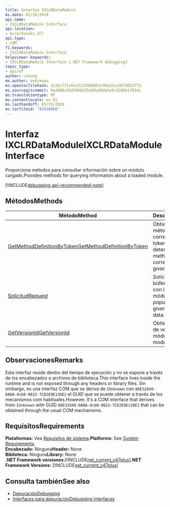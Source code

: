 ```yaml
---
title: Interfaz IXCLRDataModule
ms.date: 01/16/2019
api.name:
- IXCLRDataModule Interface
api.location:
- mscordacwks.dll
api.type:
- COM
f1.keywords:
- IXCLRDataModule Interface
helpviewer.keywords:
- IXCLRDataModule Interface [.NET Framework debugging]
topic_type:
- apiref
author: cshung
ms.author: andrewau
ms.openlocfilehash: 3c2bc771c0a131329b9403c99a33ca7b79023771
ms.sourcegitcommit: 9a4488a3625866335e83a20da5e9c5286b1f034c
ms.translationtype: MT
ms.contentlocale: es-ES
ms.lasthandoff: 05/15/2020
ms.locfileid: "83420856"
---
```

# <a name="ixclrdatamodule-interface"></a><span data-ttu-id="5a300-102">Interfaz IXCLRDataModule</span><span class="sxs-lookup"><span data-stu-id="5a300-102">IXCLRDataModule Interface</span></span>

<span data-ttu-id="5a300-103">Proporciona métodos para consultar información sobre un módulo cargado.</span><span class="sxs-lookup"><span data-stu-id="5a300-103">Provides methods for querying information about a loaded module.</span></span>

[!INCLUDE[debugging-api-recommended-note](../../../../includes/debugging-api-recommended-note.md)]

## <a name="methods"></a><span data-ttu-id="5a300-104">Métodos</span><span class="sxs-lookup"><span data-stu-id="5a300-104">Methods</span></span>

| <span data-ttu-id="5a300-105">Método</span><span class="sxs-lookup"><span data-stu-id="5a300-105">Method</span></span>                                                                                                                                | <span data-ttu-id="5a300-106">Descripción</span><span class="sxs-lookup"><span data-stu-id="5a300-106">Description</span></span>                                                         |
| ------------------------------------------------------------------------------------------------------------------------------------- | ------------------------------------------------------------------- |
| [<span data-ttu-id="5a300-107">GetMethodDefinitionByToken</span><span class="sxs-lookup"><span data-stu-id="5a300-107">GetMethodDefinitionByToken</span></span>](ixclrdatamodule-getmethoddefinitionbytoken-method.md) | <span data-ttu-id="5a300-108">Obtiene la definición de método correspondiente a un token de metadatos determinado.</span><span class="sxs-lookup"><span data-stu-id="5a300-108">Gets the method definition corresponding to a given metadata token.</span></span> |
| [<span data-ttu-id="5a300-109">Solicitud</span><span class="sxs-lookup"><span data-stu-id="5a300-109">Request</span></span>](ixclrdatamodule-request-method.md)                                       | <span data-ttu-id="5a300-110">Solicita que rellene el búfer proporcionado con los datos del módulo.</span><span class="sxs-lookup"><span data-stu-id="5a300-110">Requests to populate the buffer given with the module's data.</span></span>       |
| [<span data-ttu-id="5a300-111">GetVersionId</span><span class="sxs-lookup"><span data-stu-id="5a300-111">GetVersionId</span></span>](ixclrdatamodule-getversionid-method.md)                             | <span data-ttu-id="5a300-112">Obtiene el identificador de versión del módulo.</span><span class="sxs-lookup"><span data-stu-id="5a300-112">Gets the module's version ID.</span></span>                                       |

## <a name="remarks"></a><span data-ttu-id="5a300-113">Observaciones</span><span class="sxs-lookup"><span data-stu-id="5a300-113">Remarks</span></span>

<span data-ttu-id="5a300-114">Esta interfaz reside dentro del tiempo de ejecución y no se expone a través de los encabezados o archivos de biblioteca.</span><span class="sxs-lookup"><span data-stu-id="5a300-114">This interface lives inside the runtime and is not exposed through any headers or library files.</span></span> <span data-ttu-id="5a300-115">Sin embargo, es una interfaz COM que se deriva de `IUnknown` con `88E32849-0A0A-4cb0-9022-7CD2E9E139E2` el GUID que se puede obtener a través de los mecanismos com habituales.</span><span class="sxs-lookup"><span data-stu-id="5a300-115">However, it's a COM interface that derives from `IUnknown` with GUID `88E32849-0A0A-4cb0-9022-7CD2E9E139E2` that can be obtained through the usual COM mechanisms.</span></span>

## <a name="requirements"></a><span data-ttu-id="5a300-116">Requisitos</span><span class="sxs-lookup"><span data-stu-id="5a300-116">Requirements</span></span>

<span data-ttu-id="5a300-117">**Plataformas:** Vea [Requisitos de sistema](../../get-started/system-requirements.md).</span><span class="sxs-lookup"><span data-stu-id="5a300-117">**Platforms:** See [System Requirements](../../get-started/system-requirements.md).</span></span>  
<span data-ttu-id="5a300-118">**Encabezado:** Ninguna</span><span class="sxs-lookup"><span data-stu-id="5a300-118">**Header:** None</span></span>  
<span data-ttu-id="5a300-119">**Biblioteca:** Ninguna</span><span class="sxs-lookup"><span data-stu-id="5a300-119">**Library:** None</span></span>  
<span data-ttu-id="5a300-120">**.NET Framework versiones:**[!INCLUDE[net_current_v47plus](../../../../includes/net-current-v47plus.md)]</span><span class="sxs-lookup"><span data-stu-id="5a300-120">**.NET Framework Versions:** [!INCLUDE[net_current_v47plus](../../../../includes/net-current-v47plus.md)]</span></span>  

## <a name="see-also"></a><span data-ttu-id="5a300-121">Consulta también</span><span class="sxs-lookup"><span data-stu-id="5a300-121">See also</span></span>

- [<span data-ttu-id="5a300-122">Depuración</span><span class="sxs-lookup"><span data-stu-id="5a300-122">Debugging</span></span>](index.md)
- [<span data-ttu-id="5a300-123">Interfaces para depuración</span><span class="sxs-lookup"><span data-stu-id="5a300-123">Debugging Interfaces</span></span>](debugging-interfaces.md)
